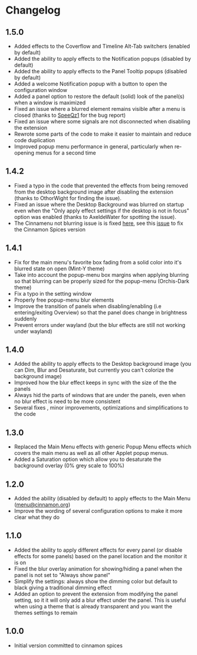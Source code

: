 # Changelog

## 1.5.0

* Added effects to the Coverflow and Timeline Alt-Tab switchers (enabled by default)
* Added the ability to apply effects to the Notification popups (disabled by default)
* Added the ability to apply effects to the Panel Tooltip popups (disabled by default)
* Added a welcome Notification popup with a button to open the configuration window
* Added a panel option to restore the default (solid) look of the panel(s) when a window is maximized
* Fixed an issue where a blurred element remains visible after a menu is closed (thanks to [SpeeQz1](https://github.com/SpeeQz1) for the bug report)
* Fixed an issue where some signals are not disconnected when disabling the extension
* Rewrote some parts of the code to make it easier to maintain and reduce code duplication
* Improved popup menu performance in general, particularly when re-opening menus for a second time

## 1.4.2

* Fixed a typo in the code that prevented the effects from being removed from the desktop background image after disabling the extension (thanks to OthorWight for finding the issue).
* Fixed an issue where the Desktop Background was blurred on startup even when the "Only apply effect settings if the desktop is not in focus" option was enabled (thanks to AxeldeWater for spotting the issue).
* The Cinnamenu not blurring issue is is fixed [here](https://github.com/fredcw/Cinnamenu), see this [issue](https://github.com/linuxmint/cinnamon-spices-extensions/issues/873) to fix the Cinnamon Spices version

## 1.4.1

* Fix for the main menu's favorite box fading from a solid color into it's blurred state on open (Mint-Y theme)
* Take into account the popup-menu box margins when applying blurring so that blurring can be properly sized for the popup-menu (Orchis-Dark theme)
* Fix a typo in the setting window
* Properly free popup-menu blur elements
* Improve the transition of panels when disabling/enabling (i.e entering/exiting Overview) so that the panel does change in brightness suddenly
* Prevent errors under wayland (but the blur effects are still not working under wayland)

## 1.4.0

* Added the ability to apply effects to the Desktop background image (you can Dim, Blur and Desaturate, but currently you can't colorize the background image)
* Improved how the blur effect keeps in sync with the size of the the panels
* Always hid the parts of windows that are under the panels, even when no blur effect is need to be more consistent
* Several fixes , minor improvements, optimizations and simplifications to the code

## 1.3.0

* Replaced the Main Menu effects with generic Popup Menu effects which covers the main menu as well as all other Applet popup menus. 
* Added a Saturation option which allow you to desaturate the background overlay (0% grey scale to 100%)

## 1.2.0

* Added the ability (disabled by default) to apply effects to the Main Menu (menu@cinnamon.org)
* Improve the wording of several configuration options to make it more clear what they do

## 1.1.0

- Added the ability to apply different effects for every panel (or disable effects for some panels) based on the panel location and the monitor it is on
- Fixed the blur overlay animation for showing/hiding a panel when the panel is not set to "Always show panel"
- Simplify the settings: always show the dimming color but default to black giving a traditional dimming effect
- Added an option to prevent the extension from modifying the panel setting, so it it will only add a blur effect under the panel. This is useful when using a theme that is already transparent and you want the themes settings to remain

## 1.0.0

* Initial version committed to cinnamon spices
